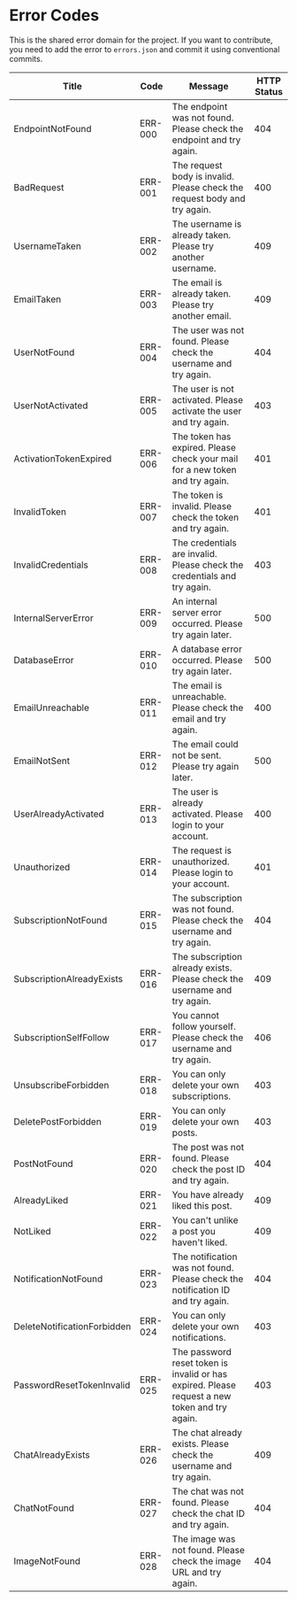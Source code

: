 # Error Codes

This is the shared error domain for the project. If you want to contribute, you need to add the error to `errors.json` and commit it using conventional commits.

| Title | Code | Message | HTTP Status |
| --- | --- | --- | --- |
| EndpointNotFound | ERR-000 | The endpoint was not found. Please check the endpoint and try again. | 404 |
| BadRequest | ERR-001 | The request body is invalid. Please check the request body and try again. | 400 |
| UsernameTaken | ERR-002 | The username is already taken. Please try another username. | 409 |
| EmailTaken | ERR-003 | The email is already taken. Please try another email. | 409 |
| UserNotFound | ERR-004 | The user was not found. Please check the username and try again. | 404 |
| UserNotActivated | ERR-005 | The user is not activated. Please activate the user and try again. | 403 |
| ActivationTokenExpired | ERR-006 | The token has expired. Please check your mail for a new token and try again. | 401 |
| InvalidToken | ERR-007 | The token is invalid. Please check the token and try again. | 401 |
| InvalidCredentials | ERR-008 | The credentials are invalid. Please check the credentials and try again. | 403 |
| InternalServerError | ERR-009 | An internal server error occurred. Please try again later. | 500 |
| DatabaseError | ERR-010 | A database error occurred. Please try again later. | 500 |
| EmailUnreachable | ERR-011 | The email is unreachable. Please check the email and try again. | 400 |
| EmailNotSent | ERR-012 | The email could not be sent. Please try again later. | 500 |
| UserAlreadyActivated | ERR-013 | The user is already activated. Please login to your account. | 400 |
| Unauthorized | ERR-014 | The request is unauthorized. Please login to your account. | 401 |
| SubscriptionNotFound | ERR-015 | The subscription was not found. Please check the username and try again. | 404 |
| SubscriptionAlreadyExists | ERR-016 | The subscription already exists. Please check the username and try again. | 409 |
| SubscriptionSelfFollow | ERR-017 | You cannot follow yourself. Please check the username and try again. | 406 |
| UnsubscribeForbidden | ERR-018 | You can only delete your own subscriptions. | 403 |
| DeletePostForbidden | ERR-019 | You can only delete your own posts. | 403 |
| PostNotFound | ERR-020 | The post was not found. Please check the post ID and try again. | 404 |
| AlreadyLiked | ERR-021 | You have already liked this post. | 409 |
| NotLiked | ERR-022 | You can't unlike a post you haven't liked. | 409 |
| NotificationNotFound | ERR-023 | The notification was not found. Please check the notification ID and try again. | 404 |
| DeleteNotificationForbidden | ERR-024 | You can only delete your own notifications. | 403 |
| PasswordResetTokenInvalid | ERR-025 | The password reset token is invalid or has expired. Please request a new token and try again. | 403 |
| ChatAlreadyExists | ERR-026 | The chat already exists. Please check the username and try again. | 409 |
| ChatNotFound | ERR-027 | The chat was not found. Please check the chat ID and try again. | 404 |
| ImageNotFound | ERR-028 | The image was not found. Please check the image URL and try again. | 404 |
